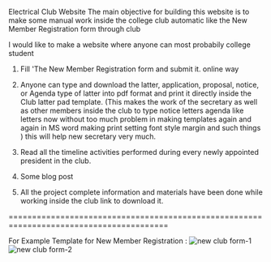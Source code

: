 Electrical Club Website
The main objective for building this website is to make some manual work inside the college club automatic like the New Member Registration form through club

I would like to make a website where anyone can most probabily college student

1. Fill   'The New Member Registration form and submit it. online way

2. Anyone can type and download the latter, application, proposal, notice, or Agenda type of latter into pdf format and print it directly inside the Club latter pad template. (This makes the work of the secretary as well as other members inside the club to type notice letters agenda like letters now without too much problem in making templates again and again in MS word making print setting font style margin and such things ) this will help new secretary very much.

3. Read all the timeline activities performed during every newly appointed president in the club. 

4. Some blog post

5. All the project complete information and materials have been done while working inside the club link to download it.

========================================================================================

For Example Template for New Member Registration :
![new club form-1](https://user-images.githubusercontent.com/61034696/190889122-5dd718ca-4c09-4896-9fd7-8308011ce246.jpg)
![new club form-2](https://user-images.githubusercontent.com/61034696/190889201-f0da0592-c426-407e-926d-68db1a14c62e.jpg)
